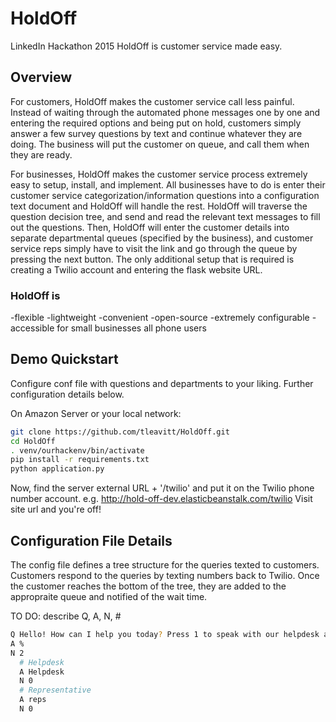 # HoldOff
LinkedIn Hackathon 2015
HoldOff is customer service made easy.

Overview
--------
For customers, HoldOff makes the customer service call less painful. Instead of waiting through the automated phone messages one by one and entering the required options and being put on hold, customers simply answer a few survey questions by text and continue whatever they are doing. The business will put the customer on queue, and call them when they are ready.

For businesses, HoldOff makes the customer service process extremely easy to setup, install, and implement. All businesses have to do is enter their customer service categorization/information questions into a configuration text document and HoldOff will handle the rest. HoldOff will traverse the question decision tree, and send and read the relevant text messages to fill out the questions. Then, HoldOff will enter the customer details into separate departmental queues (specified by the business), and customer service reps simply have to visit the link and go through the queue by pressing the next button. The only additional setup that is required is creating a Twilio account and entering the flask website URL.

### HoldOff is
-flexible
-lightweight
-convenient
-open-source
-extremely configurable
-accessible for small businesses all phone users


Demo Quickstart
---------------
Configure conf file with questions and departments to your liking. Further configuration details below.

On Amazon Server or your local network:

```bash
git clone https://github.com/tleavitt/HoldOff.git
cd HoldOff
. venv/ourhackenv/bin/activate
pip install -r requirements.txt
python application.py
```

Now, find the server external URL + '/twilio' and put it on the Twilio phone number account.
e.g. http://hold-off-dev.elasticbeanstalk.com/twilio
Visit site url and you're off!

Configuration File Details
--------------------------
The config file defines a tree structure for the queries texted to customers. Customers respond to the queries 
by texting numbers back to Twilio. Once the customer reaches the bottom of the tree, they are added to the appropraite queue and notified of the wait time.

TO DO: describe Q, A, N, # 

```bash
Q Hello! How can I help you today? Press 1 to speak with our helpdesk and 2 to speak with our representatives
A %
N 2
  # Helpdesk
  A Helpdesk
  N 0
  # Representative
  A reps
  N 0
```
